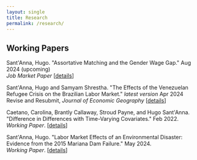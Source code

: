 ```yaml
---
layout: single
title: Research
permalink: /research/
---
```


## Working Papers

Sant'Anna, Hugo. "Assortative Matching and the Gender Wage Gap." Aug 2024 (upcoming) <br />
*Job Market Paper* [[details](/workingpapers/assortmatch.md)]

Sant'Anna, Hugo and Samyam Shrestha. "The Effects of the Venezuelan Refugee Crisis on the Brazilian Labor Market." *latest version* Apr 2024 <br />
Revise and Resubmit, *Journal of Economic Geography*  [[details](/workingpapers/vzcrisis.md)]

Caetano, Carolina, Brantly Callaway, Stroud Payne, and Hugo Sant'Anna. "Difference in Differences with Time-Varying Covariates." Feb 2022.  <br />
*Working Paper*. [[details](/workingpapers/badcontrols.md)]

Sant'Anna, Hugo. "Labor Market Effects of an Environmental Disaster: Evidence from the 2015 Mariana Dam Failure." May 2024.  <br />
*Working Paper*. [[details](/workingpapers/mariana.md)]
